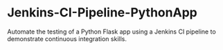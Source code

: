 # Jenkins-CI-Pipeline-PythonApp
Automate the testing of a Python Flask app using a Jenkins CI pipeline to demonstrate continuous integration skills.
